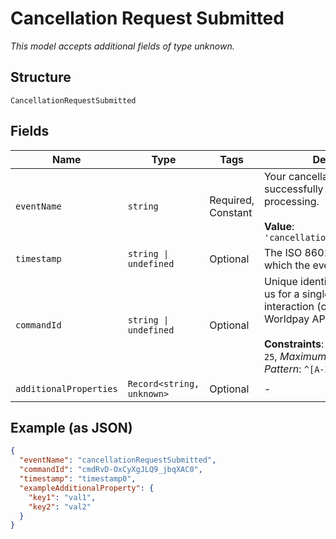 
# Cancellation Request Submitted

*This model accepts additional fields of type unknown.*

## Structure

`CancellationRequestSubmitted`

## Fields

| Name | Type | Tags | Description |
|  --- | --- | --- | --- |
| `eventName` | `string` | Required, Constant | Your cancellation request was successfully sent for processing.<br><br>**Value**: `'cancellationRequestSubmitted'` |
| `timestamp` | `string \| undefined` | Optional | The ISO 8601 date-time at which the event was created. |
| `commandId` | `string \| undefined` | Optional | Unique identifier generated by us for a single instance of an interaction (command) with the Worldpay API.<br><br>**Constraints**: *Minimum Length*: `25`, *Maximum Length*: `36`, *Pattern*: `^[A-Za-z0-9_-]*$` |
| `additionalProperties` | `Record<string, unknown>` | Optional | - |

## Example (as JSON)

```json
{
  "eventName": "cancellationRequestSubmitted",
  "commandId": "cmdRvD-OxCyXgJLQ9_jbqXAC0",
  "timestamp": "timestamp0",
  "exampleAdditionalProperty": {
    "key1": "val1",
    "key2": "val2"
  }
}
```

